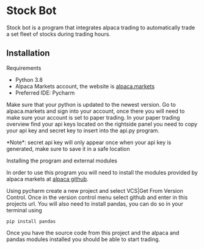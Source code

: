 <h1>Stock Bot</h1>

<p>Stock bot is a program that integrates alpaca trading to automatically trade a set fleet of stocks during trading hours.</p>

<h2>Installation</h2>

<p>Requirements</p>

<ul>
  <li>Python 3.8</li>
  <li>Alpaca Markets account, the website is <a href=alpaca.markets>alpaca.markets</a></li>
  <li>Preferred IDE: Pycharm</li>
</ul>

<p>Make sure that your python is updated to the newest version. Go to alpaca.markets and sign into your account, once there you will need to make sure your account
is set to paper trading. In your paper trading overview find your api keys located on the rightside panel you need to copy your api key and secret key to insert into the api.py program.</p>

<p>*Note*: secret api key will only appear once when your api key is generated, make sure to save it in a safe location</p>

<p>Installing the program and external modules</p>

<p>In order to use this program you will need to install the modules provided by alpaca markets at <a href=https://github.com/alpacahq/alpaca-trade-api-python>alpaca github</a>.</p>
<p>Using pycharm create a new project and select VCS|Get From Version Control. Once in the version control menu select github and enter in this projects url. You will also need to install pandas, you can do so in your terminal using</p>

<pre><code>pip install pandas</code></pre>

Once you have the source code from this project and the alpaca and pandas modules installed you should be able to start trading.

